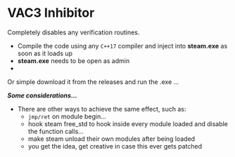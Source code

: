 # VAC3 Inhibitor

Completely disables any verification routines.

- Compile the code using any `C++17` compiler and inject into **steam.exe** as soon as it loads up
- **steam.exe** needs to be open as admin
-

Or simple download it from the releases and run the .exe ...

***Some considerations...***
- There are other ways to achieve the same effect, such as:
	- `jmp/ret` on module begin...
	- hook steam free_std to hook inside every module loaded and disable the function calls...
	- make steam unload their own modules after being loaded
	- you get the idea, get creative in case this ever gets patched